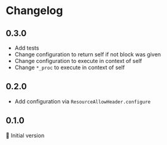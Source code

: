 # Changelog

## 0.3.0

- Add tests
- Change configuration to return self if not block was given
- Change configuration to execute in context of self
- Change `*_proc` to execute in context of self 

## 0.2.0

- Add configuration via `ResourceAllowHeader.configure`

## 0.1.0

:baby: Initial version
